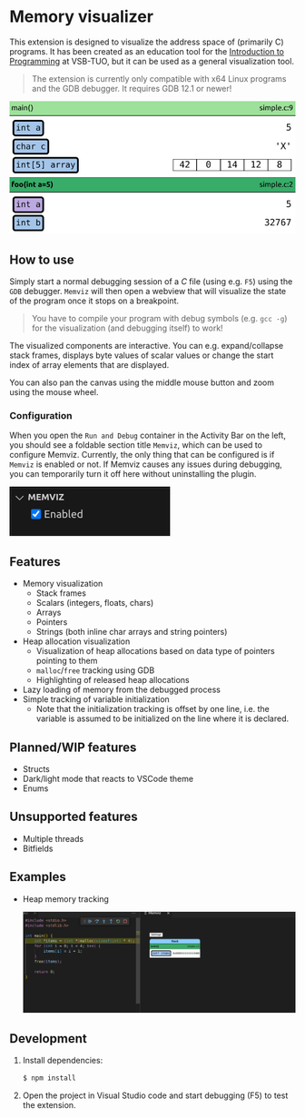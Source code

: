 # Memory visualizer

This extension is designed to visualize the address space of (primarily C) programs.
It has been created as an education tool for the [Introduction to Programming](https://github.com/geordi/upr-course) at VSB-TUO, but it can be used as a general visualization tool.

> The extension is currently only compatible with x64 Linux programs and the GDB debugger.
> It requires GDB 12.1 or newer!

![](./img/screen-1.png)

## How to use

Simply start a normal debugging session of a _C_ file (using e.g. `F5`) using the `GDB` debugger.
`Memviz` will then open a webview that will visualize the state of the program once it stops on a breakpoint.

> You have to compile your program with debug symbols (e.g. `gcc -g`) for the visualization (and debugging itself) to work!

The visualized components are interactive. You can e.g. expand/collapse stack frames, displays byte values of scalar
values or change the start index of array elements that are displayed.

You can also pan the canvas using the middle mouse button and zoom using the mouse wheel.

### Configuration

When you open the `Run and Debug` container in the Activity Bar on the left, you should see a foldable section title `Memviz`, which can be used to configure Memviz. Currently, the only thing that can be configured is if `Memviz` is enabled or not. If Memviz causes any issues during debugging, you can temporarily turn it off here without uninstalling the plugin.

![](./img/screen-configuration-panel.png)

## Features

- Memory visualization
  - Stack frames
  - Scalars (integers, floats, chars)
  - Arrays
  - Pointers
  - Strings (both inline char arrays and string pointers)
- Heap allocation visualization
  - Visualization of heap allocations based on data type of pointers pointing to them
  - `malloc`/`free` tracking using GDB
  - Highlighting of released heap allocations
- Lazy loading of memory from the debugged process
- Simple tracking of variable initialization
  - Note that the initialization tracking is offset by one line, i.e. the variable is assumed to be initialized on the line where it is declared.

## Planned/WIP features

- Structs
- Dark/light mode that reacts to VSCode theme
- Enums

## Unsupported features

- Multiple threads
- Bitfields

## Examples

- Heap memory tracking

  ![](./img/heap-alloc.gif)

## Development

1. Install dependencies:
   ```bash
   $ npm install
   ```
2. Open the project in Visual Studio code and start debugging (F5) to test the extension.
